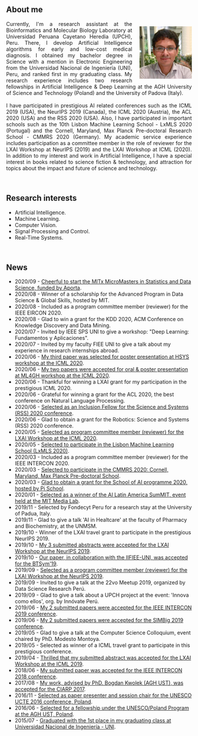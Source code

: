 <h2>About me</h2>
<p>
<img style="float: right; margin: 15px 0px 10px 20px;" src="/dennishnf-photo1.jpg" alt="90" width="142" height="142" /> 
<p align="justify" style="text-indent:0"> 
<!-- <img style="float: left; margin: 15px 20px 10px 0px;" src="/dennishnf-photo.jpg" alt="90" width="142" height="142" /> 
<p align="justify" style="text-indent:0"> -->
Currently, I'm a research assistant at the Bioinformatics and Molecular Biology Laboratory at Universidad Peruana Cayetano Heredia (UPCH), Peru. There, I develop Artificial Intelligence algorithms for early and low-cost medical diagnosis. I obtained my bachelor degree in Science with a mention in Electronic Engineering from the Universidad Nacional de Ingeniería (UNI), Peru, and ranked first in my graduating class. My research experience includes two research fellowships in Artificial Intelligence & Deep Learning at the AGH University of Science and Technology (Poland) and the University of Padova (Italy).
<br/>
<br/>
I have participated in prestigious AI related conferences such as the ICML 2019 (USA), the NeurIPS 2019 (Canada), the ICML 2020 (Austria), the ACL 2020 (USA) and the RSS 2020 (USA). Also, I have participated in important schools such as the 10th Lisbon Machine Learning School - LxMLS 2020 (Portugal) and the Cornell, Maryland, Max Planck Pre-doctoral Research School - CMMRS 2020 (Germany). My academic service experience includes participation as a committee member in the role of reviewer for the LXAI Workshop at NeurIPS (2019) and the LXAI Workshop at ICML (2020). In addition to my interest and work in Artificial Intelligence, I have a special interest in books related to science fiction & technology, and attraction for topics about the impact and future of science and technology.
</p>
</p>
<br/>
<h2>Research interests</h2>
<p>
<ul>
<li>Artificial Intelligence.</li>
<li>Machine Learning.</li>
<li>Computer Vision.</li>
<li>Signal Processing and Control.</li>
<li>Real-Time Systems.</li>
</ul>
</p>
<br/>
<h2>News</h2>
<p>
<ul>
<li>2020/09 - <a href="https://micromasters.mit.edu/ds/" target="_blank">Cheerful to start the MITx MicroMasters in Statistics and Data Science, funded by Aporta</a>.
<li>2020/08 - Winner of a scholarship for the Advanced Program in Data Science & Global Skills, hosted by MIT.</li>
<li>2020/08 - Included as a program committee member (reviewer) for the IEEE EIRCON 2020.</li>
<li>2020/08 - Glad to win a grant for the KDD 2020, ACM Conference on Knowledge Discovery and Data Mining.</li>
<li>2020/07 - Invited by IEEE SPS UNI to give a workshop: "Deep Learning: Fundamentos y Aplicaciones".</li>
<li>2020/07 - Invited by my faculty FIEE UNI to give a talk about my experience in research internships abroad.</li>
<li>2020/06 - <a href="https://sites.google.com/view/hsys2020/papers/accepted-papers" target="_blank">My third paper was selected for poster presentation at HSYS workshop at the ICML 2020</a>.</li>
<li>2020/06 - <a href="https://mlforglobalhealth.org/posters-and-spotlights/" target="_blank">My two papers were accepted for oral & poster presentation at ML4GH workshop at the ICML 2020</a>.</li>
<li>2020/06 - Thankful for winning a LXAI grant for my participation in the prestigious ICML 2020.</li>
<li>2020/06 - Grateful for winning a grant for the ACL 2020, the best conference on Natural Language Processing.</li>
<li>2020/06 - <a href="https://sites.google.com/view/inclusion-2020/inclusion-fellowsbio#h.kvia409tw9k8" target="_blank">Selected as an Inclusion Fellow for the Science and Systems (RSS) 2020 conference</a>.</li>
<li>2020/06 - Glad to obtain a grant for the Robotics: Science and Systems (RSS) 2020 conference.</li>
<li>2020/05 - <a href="https://www.latinxinai.org/icml-2020#workshop-org" target="_blank">Selected as program committee member (reviewer) for the LXAI Workshop at the ICML 2020</a>.</li>
<li>2020/05 - <a href="http://lxmls.it.pt/2020/" target="_blank">Selected to participate in the Lisbon Machine Learning School (LxMLS 2020)</a>.</li>
<li>2020/03 - Included as a program committee member (reviewer) for the IEEE INTERCON 2020.</li>
<li>2020/03 - <a href="https://cmmrs.mpi-sws.org/" target="_blank">Selected to participate in the CMMRS 2020: Cornell, Maryland, Max Planck Pre-doctoral School</a>.</li>
<li>2020/03 - <a href="https://picampus-school.com/programme/school-of-ai/" target="_blank">Glad to obtain a grant for the School of AI programme 2020, hosted by Pi School</a>.</li>
<li>2020/01 - <a href="http://ailatinsum.mit.edu/" target="_blank">Selected as a winner of the AI Latin America SumMIT, event held at the MIT Media Lab</a>.</li>
<li>2019/11 - Selected by Fondecyt Peru for a research stay at the University of Padua, Italy.</li>
<li>2019/11 - Glad to give a talk 'AI in Healtcare' at the faculty of Pharmacy and Biochemistry, at the UNMSM.</li>
<li>2019/10 - Winner of the LXAI travel grant to participate in the prestigious NeurIPS 2019.</li>
<li>2019/10 - <a href="https://www.latinxinai.org/neurips-2019-presenters" target="_blank">My 3 submitted abstracts were accepted for the LXAI Workshop at the NeurIPS 2019</a>.</li>
<li>2019/10 - <a href="https://www.springer.com/gp/book/9783030575656" target="_blank">Our paper, in collaboration with the IIFIEE-UNI, was accepted for the BTSym'19</a>.</li>
<li>2019/09 - <a href="https://www.latinxinai.org/neurips-2019#nips-org" target="_blank">Selected as a program committee member (reviewer) for the LXAI Workshop at the NeurIPS 2019</a>.</li>
<li>2019/09 - Invited to give a talk at the 22vo Meetup 2019, organized by Data Science Research Perú.</li>
<li>2019/09 - Glad to give a talk about a UPCH project at the event: 'Innova como ellos', org. by Innóvate Perú.</li>
<li>2019/06 - <a href="https://ieeexplore.ieee.org/xpl/conhome/8846111/proceeding" target="_blank">My 2 submitted papers were accepted for the IEEE INTERCON 2019 conference</a>.</li>
<li>2019/06 - <a href="https://simbig.org/SIMBig2019/en/program.html" target="_blank">My 2 submitted papers were accepted for the SIMBig 2019 conference</a>.</li>
<li>2019/05 - Glad to give a talk at the Computer Science Colloquium, event chaired by PhD. Modesto Montoya.</li>
<li>2019/05 - Selected as winner of a ICML travel grant to participate in this prestigious conference.</li>
<li>2019/04 - <a href="https://www.latinxinai.org/icml-2019-presenters" target="_blank">Thrilled that my submitted abstract was accepted for the LXAI Workshop at the ICML 2019</a>.</li>
<li>2018/06 - <a href="https://ieeexplore.ieee.org/xpl/conhome/8484861/proceeding" target="_blank">My submitted paper was accepted for the IEEE INTERCON 2018 conference</a>.</li>
<li>2017/08 - <a href="https://dblp.org/db/conf/ciarp/ciarp2017.html" target="_blank">My work, advised by PhD. Bogdan Kwolek (AGH UST), was accepted for the CIARP 2017</a>.</li>
<li>2016/11 - <a href="http://www.unesco.agh.edu.pl/fileadmin/default/templates/css/j/unesco/system/program_UCTE_2016_v12_2016_12_06x.pdf" target="_blank">Selected as paper presenter and session chair for the UNESCO UCTE 2016 conference, Poland</a>.</li>
<li>2016/06 - <a href="http://www.unesco.agh.edu.pl/en/" target="_blank">Selected for a fellowship under the UNESCO/Poland Program at the AGH UST, Poland</a>.</li>
<li>2015/07 - <a href="https://www.uni.edu.pe/" target="_blank">Graduated with the 1st place in my graduating class at Universidad Nacional de Ingeniería - UNI</a>.</li>
</ul>
</p>
